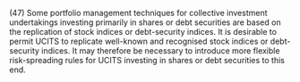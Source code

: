 (47) Some portfolio management techniques for collective investment undertakings investing primarily in shares or debt securities are based on the replication of stock indices or debt-security indices. It is desirable to permit UCITS to replicate well-known and recognised stock indices or debt-security indices. It may therefore be necessary to introduce more flexible risk-spreading rules for UCITS investing in shares or debt securities to this end.